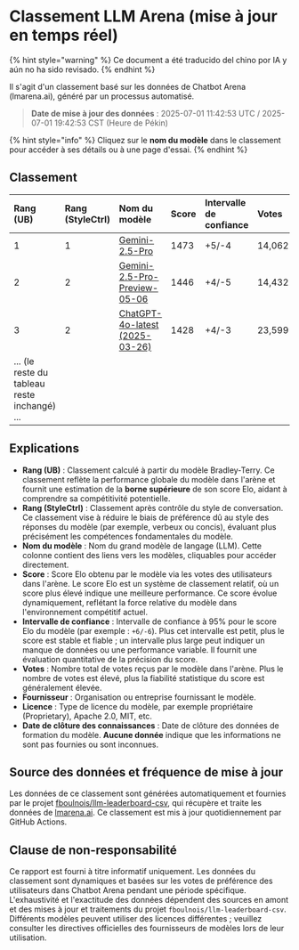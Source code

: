 # Classement LLM Arena (mise à jour en temps réel)


{% hint style="warning" %}
Ce document a été traducido del chino por IA y aún no ha sido revisado.
{% endhint %}




Il s'agit d'un classement basé sur les données de Chatbot Arena (lmarena.ai), généré par un processus automatisé.

> **Date de mise à jour des données** : 2025-07-01 11:42:53 UTC / 2025-07-01 19:42:53 CST (Heure de Pékin)

{% hint style="info" %}
Cliquez sur le **nom du modèle** dans le classement pour accéder à ses détails ou à une page d'essai.
{% endhint %}

## Classement

| Rang (UB) | Rang (StyleCtrl) | Nom du modèle                                                                                                                         | Score | Intervalle de confiance | Votes     | Fournisseur                | Licence                 | Date de clôture des connaissances |
|:----------|:-----------------|:--------------------------------------------------------------------------------------------------------------------------------------|:------|:------------------------|:----------|:---------------------------|:------------------------|:----------------------------------|
| 1         | 1                | [Gemini-2.5-Pro](http://aistudio.google.com/app/prompts/new_chat?model=gemini-2.5-pro)                                                 | 1473  | +5/-4                   | 14,062    | Google                     | Proprietary             | Aucune donnée                     |
| 2         | 2                | [Gemini-2.5-Pro-Preview-05-06](http://aistudio.google.com/app/prompts/new_chat?model=gemini-2.5-pro-preview-05-06)                     | 1446  | +4/-5                   | 14,432    | Google                     | Proprietary             | Aucune donnée                     |
| 3         | 2                | [ChatGPT-4o-latest (2025-03-26)](https://x.com/OpenAI/status/1905331956856050135)                                                      | 1428  | +4/-3                   | 23,599    | OpenAI                     | Proprietary             | Aucune donnée                     |
| ... (le reste du tableau reste inchangé) ... |

## Explications

- **Rang (UB)** : Classement calculé à partir du modèle Bradley-Terry. Ce classement reflète la performance globale du modèle dans l'arène et fournit une estimation de la **borne supérieure** de son score Elo, aidant à comprendre sa compétitivité potentielle.
- **Rang (StyleCtrl)** : Classement après contrôle du style de conversation. Ce classement vise à réduire le biais de préférence dû au style des réponses du modèle (par exemple, verbeux ou concis), évaluant plus précisément les compétences fondamentales du modèle.
- **Nom du modèle** : Nom du grand modèle de langage (LLM). Cette colonne contient des liens vers les modèles, cliquables pour accéder directement.
- **Score** : Score Elo obtenu par le modèle via les votes des utilisateurs dans l'arène. Le score Elo est un système de classement relatif, où un score plus élevé indique une meilleure performance. Ce score évolue dynamiquement, reflétant la force relative du modèle dans l'environnement compétitif actuel.
- **Intervalle de confiance** : Intervalle de confiance à 95% pour le score Elo du modèle (par exemple : `+6/-6`). Plus cet intervalle est petit, plus le score est stable et fiable ; un intervalle plus large peut indiquer un manque de données ou une performance variable. Il fournit une évaluation quantitative de la précision du score.
- **Votes** : Nombre total de votes reçus par le modèle dans l'arène. Plus le nombre de votes est élevé, plus la fiabilité statistique du score est généralement élevée.
- **Fournisseur** : Organisation ou entreprise fournissant le modèle.
- **Licence** : Type de licence du modèle, par exemple propriétaire (Proprietary), Apache 2.0, MIT, etc.
- **Date de clôture des connaissances** : Date de clôture des données de formation du modèle. **Aucune donnée** indique que les informations ne sont pas fournies ou sont inconnues.

## Source des données et fréquence de mise à jour

Les données de ce classement sont générées automatiquement et fournies par le projet [fboulnois/llm-leaderboard-csv](https://github.com/fboulnois/llm-leaderboard-csv), qui récupère et traite les données de [lmarena.ai](https://lmarena.ai/). Ce classement est mis à jour quotidiennement par GitHub Actions.

## Clause de non-responsabilité

Ce rapport est fourni à titre informatif uniquement. Les données du classement sont dynamiques et basées sur les votes de préférence des utilisateurs dans Chatbot Arena pendant une période spécifique. L'exhaustivité et l'exactitude des données dépendent des sources en amont et des mises à jour et traitements du projet `fboulnois/llm-leaderboard-csv`. Différents modèles peuvent utiliser des licences différentes ; veuillez consulter les directives officielles des fournisseurs de modèles lors de leur utilisation.